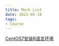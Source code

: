 ```yaml
---
title: Mark List
date: 2022-05-10
tags: 
- Course
---
```


[CentOS7安装R语言环境](https://cloud.tencent.com/developer/article/1481902)
